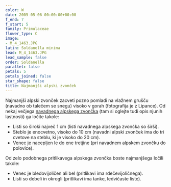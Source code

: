 ```yaml
---
color: W
date: 2005-05-06 00:00:00+00:00
f_end: 7
f_start: 5
family: Primulaceae
flower_type: C
image:
- M_4_1463.JPG
latin: Soldanella minima
lead: M_4_1463.JPG
lead_sample: false
order: Soldanella
parallel: false
petals: 5
petals_joined: false
star_shape: false
title: Najmanjši alpski zvonček
---
```

Najmanjši alpski zvonček zacveti pozno pomladi na vlažnem grušču (navadno ob talečem se snegu) visoko v gorah (fotografija je z Lipance). Od nekaj večjega [navadnega alpskega zvončka](../soldanellaalpina/) (tam si oglejte tudi opis njunih lastnosti) ga ločite takole:

-   Listi so široki največ 1 cm (listi navadnega alpskega zvončka so širši).
-   Steblo je enocvetno, visoko do 10 cm (navadni alpski zvonček ima do tri cvetove na steblu, ki je visoko do 20 cm).
-   Venec je nacepljen le do ene tretjine (pri navadnem alpskem zvončku do polovice).

Od zelo podobnega pritlikavega alpskega zvončka boste najmanjšega ločili takole:

-   Venec je bledovijoličen ali bel (pritlikavi ima rdečevijoličnega).
-   Listi so debeli in okrogli (pritlikavi ima tanke, ledvičaste liste).

